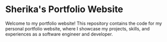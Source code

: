 # Sherika's Portfolio Website

Welcome to my portfolio website! This repository contains the code for my personal portfolio website, where I showcase my projects, skills, and experiences as a software engineer and developer.
